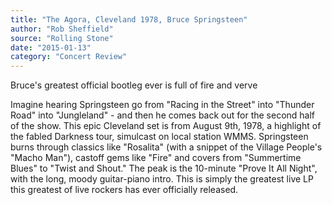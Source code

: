 ```yaml
---
title: "The Agora, Cleveland 1978, Bruce Springsteen"
author: "Rob Sheffield"
source: "Rolling Stone"
date: "2015-01-13"
category: "Concert Review"
---
```


Bruce's greatest official bootleg ever is full of fire and verve

Imagine hearing Springsteen go from "Racing in the Street" into "Thunder Road" into "Jungleland" - and then he comes back out for the second half of the show. This epic Cleveland set is from August 9th, 1978, a highlight of the fabled Darkness tour, simulcast on local station WMMS. Springsteen burns through classics like "Rosalita" (with a snippet of the Village People's "Macho Man"), castoff gems like "Fire" and covers from "Summertime Blues" to "Twist and Shout." The peak is the 10-minute "Prove It All Night", with the long, moody guitar-piano intro. This is simply the greatest live LP this greatest of live rockers has ever officially released.